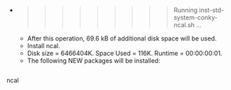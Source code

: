 * >>>>>>>>> Running inst-std-system-conky-ncal.sh ...
  * After this operation, 69.6 kB of additional disk space will be used.
  * Install ncal.
  * Disk size = 6466404K. Space Used = 116K. Runtime = 00:00:00:01.
  * The following NEW packages will be installed:
  ```bash
ncal
  ```
